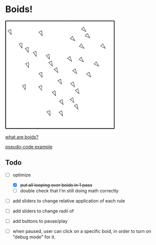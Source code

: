 <!-- <link href="https://raw.githubusercontent.com/jasonm23/markdown-css-themes/gh-pages/avenir-white.css" rel="stylesheet" /> -->

# Boids!

![project screenshot](project-screenshot.png)

[what are boids?](https://cs.stanford.edu/people/eroberts/courses/soco/projects/2008-09/modeling-natural-systems/boids.html)

[pseudo-code example](https://vergenet.net/~conrad/boids/pseudocode.html)

## Todo
- [ ] optimize
  - [x] ~~put all looping over boids in 1 pass~~
  - [ ] double check that I'm still doing math correctly
- [ ] add sliders to change relative application of each rule
- [ ] add sliders to change radii of 
- [ ] add buttons to pause/play
- [ ] when paused, user can click on a specific boid, in order to turn on "debug mode" for it.



<!-- (setq markdown-css-paths '("./readme-style.css")) -->

<!-- <style>

body {
  background-color: pink
}

</style> -->